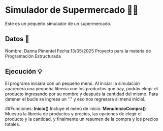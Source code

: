 # Simulador de Supermercado 🛒✨
Este es un pequeño simulador de un supermercado.

## Datos 👾
Nombre: Danna Pimentel
Fecha:13/05/2025
Proyecto para la materia de Programación Estructurada

## Ejecución 💡
El programa iniciara con un pequeño menú.
Al iniciar la simulación aparecera una pequeña libreria con los productos que hay, podrás elegir el producto ingresando por su nombre y después la cantidad del mismo.
Para detener el bucle se ingresa un "." y eso nos regresara al menú inicial.

##Funciones:
**Inicio()**
Incluye el menú de inicio.
**MenuInicioCompra()**
Muestra la libreria de productos y precios, las opciones de elegir el producto y la cantidad, y finalmente un resumen de la compra y los precios totales.


